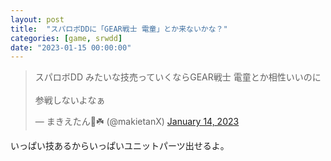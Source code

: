 ```yaml
---
layout: post
title:  "スパロボDDに「GEAR戦士 電童」とか来ないかな？"
categories: [game, srwdd]
date: "2023-01-15 00:00:00"
---
```


<blockquote class="twitter-tweet tw-align-center"><p lang="ja" dir="ltr">スパロボDD みたいな技売っていくならGEAR戦士 電童とか相性いいのに<br><br>参戦しないよなぁ</p>&mdash; まきえたん🥦☘️ (@makietanX) <a href="https://twitter.com/makietanX/status/1614319173836083202?ref_src=twsrc%5Etfw">January 14, 2023</a></blockquote> <script async src="https://platform.twitter.com/widgets.js" charset="utf-8"></script>

いっぱい技あるからいっぱいユニットパーツ出せるよ。
